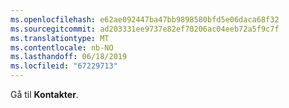 ```yaml
---
ms.openlocfilehash: e62ae092447ba47bb9898580bfd5e06daca68f32
ms.sourcegitcommit: ad203331ee9737e82ef70206ac04eeb72a5f9c7f
ms.translationtype: MT
ms.contentlocale: nb-NO
ms.lasthandoff: 06/18/2019
ms.locfileid: "67229713"
---
```

Gå til **Kontakter**.